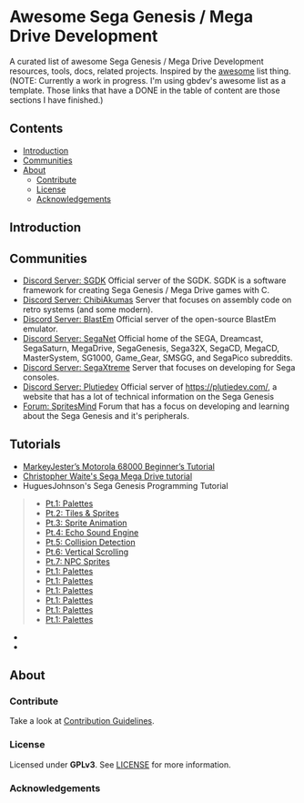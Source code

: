 # Awesome Sega Genesis / Mega Drive Development

A curated list of awesome Sega Genesis / Mega Drive Development resources, tools, docs, related projects. Inspired by the [awesome](https://github.com/sindresorhus/awesome) list thing. (NOTE: Currently a work in progress. I'm using gbdev's awesome list as a template. Those links that have a DONE in the table of content are those sections I have finished.)

## Contents

- [Introduction](#introduction)
- [Communities](#communities)
- [About](#about)
  - [Contribute](#contribute)
  - [License](#license)
  - [Acknowledgements](#acknowledgements)

## Introduction

## Communities

- [Discord Server: SGDK](https://discord.gg/hpHesQG) Official server of the SGDK. SGDK is a software framework for creating Sega Genesis / Mega Drive games with C.
- [Discord Server: ChibiAkumas](https://discord.gg/QYZUW5a) Server that focuses on assembly code on retro systems (and some modern).
- [Discord Server: BlastEm](https://discord.gg/mQW4MKD) Official server of the open-source BlastEm emulator.
- [Discord Server: SegaNet](https://discord.gg/KzkE4Pq) Official home of the SEGA, Dreamcast, SegaSaturn, MegaDrive, SegaGenesis, Sega32X, SegaCD, MegaCD, MasterSystem, SG1000, Game_Gear, SMSGG, and SegaPico subreddits.
- [Discord Server: SegaXtreme](https://discord.gg/C5TbdCH) Server that focuses on developing for Sega consoles.
- [Discord Server: Plutiedev](https://discord.gg/k79rzTz) Official server of https://plutiedev.com/, a website that has a lot of technical information on the Sega Genesis
- [Forum: SpritesMind](http://gendev.spritesmind.net/forum/) Forum that has a focus on developing and learning about the Sega Genesis and it's peripherals.

## Tutorials
- [MarkeyJester’s Motorola 68000 Beginner’s Tutorial](http://mrjester.hapisan.com/04_MC68/Index.html)
- [Christopher Waite's Sega Mega Drive tutorial](https://www.bytesizeadventures.com/modern-mega-drive-programming-getting-started/)
- HuguesJohnson's Sega Genesis Programming Tutorial
> - [Pt.1: Palettes](https://huguesjohnson.com/programming/genesis/palettes/)
> - [Pt.2: Tiles & Sprites](https://huguesjohnson.com/programming/genesis/tiles-sprites/)
> - [Pt.3: Sprite Animation](https://huguesjohnson.com/programming/genesis/animated-sprites/)
> - [Pt.4: Echo Sound Engine](https://huguesjohnson.com/programming/genesis/echo/)
> - [Pt.5: Collision Detection](https://huguesjohnson.com/programming/genesis/collision-detection/)
> - [Pt.6: Vertical Scrolling](https://huguesjohnson.com/programming/genesis/vscroll/)
> - [Pt.7: NPC Sprites](https://huguesjohnson.com/programming/genesis/npcs/)
> - [Pt.1: Palettes](https://huguesjohnson.com/programming/genesis/palettes/)
> - [Pt.1: Palettes](https://huguesjohnson.com/programming/genesis/palettes/)
> - [Pt.1: Palettes](https://huguesjohnson.com/programming/genesis/palettes/)
> - [Pt.1: Palettes](https://huguesjohnson.com/programming/genesis/palettes/)
> - [Pt.1: Palettes](https://huguesjohnson.com/programming/genesis/palettes/)
> - [Pt.1: Palettes](https://huguesjohnson.com/programming/genesis/palettes/)
- []()
- []()

## About

### Contribute

Take a look at [Contribution Guidelines](CONTRIBUTING.md).

### License

Licensed under **GPLv3**.
See [LICENSE](LICENSE) for more information.

### Acknowledgements



